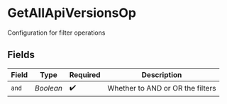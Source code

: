 # GetAllApiVersionsOp

Configuration for filter operations


## Fields

| Field                            | Type                             | Required                         | Description                      |
| -------------------------------- | -------------------------------- | -------------------------------- | -------------------------------- |
| `and`                            | *Boolean*                        | :heavy_check_mark:               | Whether to AND or OR the filters |